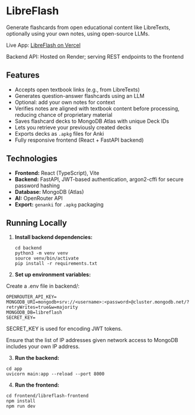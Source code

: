 # LibreFlash

Generate flashcards from open educational content like LibreTexts, optionally using your own notes, using open-source LLMs.

Live App: [LibreFlash on Vercel](https://libreflash.vercel.app/)

Backend API: Hosted on Render; serving REST endpoints to the frontend

## Features

- Accepts open textbook links (e.g., from LibreTexts)
- Generates question-answer flashcards using an LLM
- Optional: add your own notes for context
- Verifies notes are aligned with textbook content before processing, reducing chance of proprietary material
- Saves flashcard decks to MongoDB Atlas with unique Deck IDs
- Lets you retrieve your previously created decks
- Exports decks as `.apkg` files for Anki
- Fully responsive frontend (React + FastAPI backend)

## Technologies

- **Frontend:** React (TypeScript), Vite
- **Backend:** FastAPI, JWT-based authentication, argon2-cffi for secure password hashing
- **Database:** MongoDB (Atlas)
- **AI:** OpenRouter API
- **Export:** `genanki` for `.apkg` packaging

## Running Locally

1. **Install backend dependencies:**

   ```
   cd backend
   python3 -m venv venv
   source venv/bin/activate
   pip install -r requirements.txt
   ```

2. **Set up environment variables:**

Create a .env file in backend/:
```
OPENROUTER_API_KEY=
MONGODB_URI=mongodb+srv://<username>:<password>@cluster.mongodb.net/?retryWrites=true&w=majority
MONGODB_DB=libreflash
SECRET_KEY=
```
SECRET_KEY is used for encoding JWT tokens.

Ensure that the list of IP addresses given network access to MongoDB includes your own IP address.

3. **Run the backend:**

```
cd app
uvicorn main:app --reload --port 8000
```

4. **Run the frontend:**

```
cd frontend/libreflash-frontend
npm install
npm run dev
```